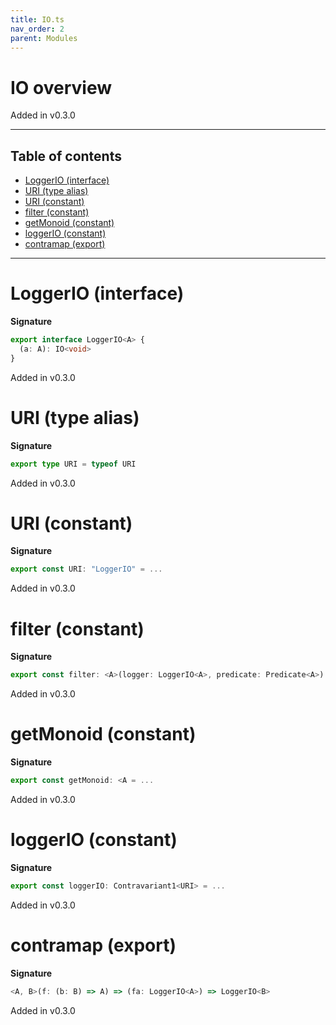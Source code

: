 ```yaml
---
title: IO.ts
nav_order: 2
parent: Modules
---
```


# IO overview

Added in v0.3.0

---

<h2 class="text-delta">Table of contents</h2>

- [LoggerIO (interface)](#loggerio-interface)
- [URI (type alias)](#uri-type-alias)
- [URI (constant)](#uri-constant)
- [filter (constant)](#filter-constant)
- [getMonoid (constant)](#getmonoid-constant)
- [loggerIO (constant)](#loggerio-constant)
- [contramap (export)](#contramap-export)

---

# LoggerIO (interface)

**Signature**

```ts
export interface LoggerIO<A> {
  (a: A): IO<void>
}
```

Added in v0.3.0

# URI (type alias)

**Signature**

```ts
export type URI = typeof URI
```

Added in v0.3.0

# URI (constant)

**Signature**

```ts
export const URI: "LoggerIO" = ...
```

Added in v0.3.0

# filter (constant)

**Signature**

```ts
export const filter: <A>(logger: LoggerIO<A>, predicate: Predicate<A>) => LoggerIO<A> = ...
```

Added in v0.3.0

# getMonoid (constant)

**Signature**

```ts
export const getMonoid: <A = ...
```

Added in v0.3.0

# loggerIO (constant)

**Signature**

```ts
export const loggerIO: Contravariant1<URI> = ...
```

Added in v0.3.0

# contramap (export)

**Signature**

```ts
<A, B>(f: (b: B) => A) => (fa: LoggerIO<A>) => LoggerIO<B>
```

Added in v0.3.0
